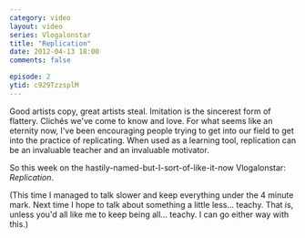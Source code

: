 ```yaml
---
category: video
layout: video
series: Vlogalonstar
title: "Replication"
date: 2012-04-13 18:00
comments: false

episode: 2
ytid: c929TzzsplM
---
```


Good artists copy, great artists steal. Imitation is the sincerest form of flattery. Clichés we've come to know and love. For what seems like an eternity now, I've been encouraging people trying to get into our field to get into the practice of replicating. When used as a learning tool, replication can be an invaluable teacher and an invaluable motivator.

So this week on the hastily-named-but-I-sort-of-like-it-now Vlogalonstar: _Replication_.

(This time I managed to talk slower and keep everything under the 4 minute mark. Next time I hope to talk about something a little less... teachy. That is, unless you'd all like me to keep being all... teachy. I can go either way with this.)
